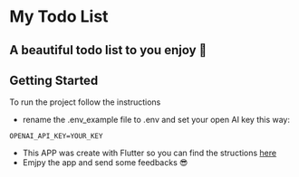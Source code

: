 # My Todo List

## A beautiful todo list to you enjoy 🌼

## Getting Started

To run the project follow the instructions

- rename the .env_example file to .env and set your open AI key this way:

```
OPENAI_API_KEY=YOUR_KEY

```

- This APP was create with Flutter so you can find the structions [here](https://docs.flutter.dev/get-started/test-drive)
- Emjpy the app and send some feedbacks 😎
